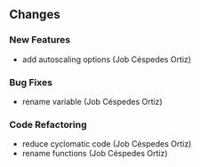 ## Changes

### New Features

* add autoscaling options (Job Céspedes Ortiz)

### Bug Fixes

* rename variable (Job Céspedes Ortiz)

### Code Refactoring

* reduce cyclomatic code (Job Céspedes Ortiz)
* rename functions (Job Céspedes Ortiz)
